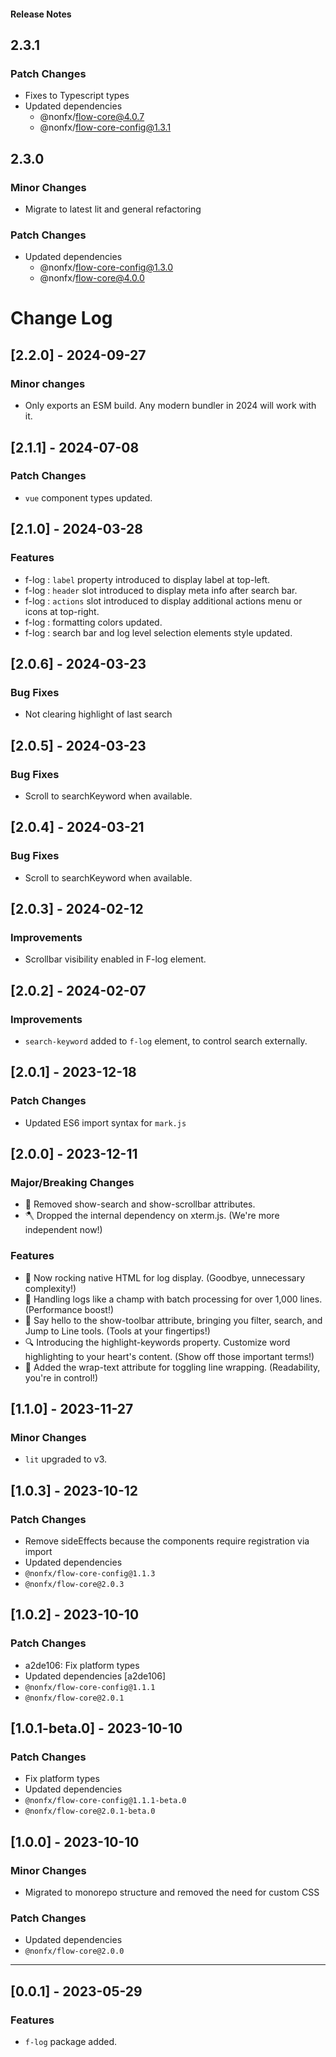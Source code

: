 <h4 className="margin-btm-8">Release Notes</h4>

## 2.3.1

### Patch Changes

- Fixes to Typescript types
- Updated dependencies
  - @nonfx/flow-core@4.0.7
  - @nonfx/flow-core-config@1.3.1

## 2.3.0

### Minor Changes

- Migrate to latest lit and general refactoring

### Patch Changes

- Updated dependencies
  - @nonfx/flow-core-config@1.3.0
  - @nonfx/flow-core@4.0.0

# Change Log

## [2.2.0] - 2024-09-27

### Minor changes

- Only exports an ESM build. Any modern bundler in 2024 will work with it.

## [2.1.1] - 2024-07-08

### Patch Changes

- `vue` component types updated.

## [2.1.0] - 2024-03-28

### Features

- f-log : `label` property introduced to display label at top-left.
- f-log : `header` slot introduced to display meta info after search bar.
- f-log : `actions` slot introduced to display additional actions menu or icons at top-right.
- f-log : formatting colors updated.
- f-log : search bar and log level selection elements style updated.

## [2.0.6] - 2024-03-23

### Bug Fixes

- Not clearing highlight of last search

## [2.0.5] - 2024-03-23

### Bug Fixes

- Scroll to searchKeyword when available.

## [2.0.4] - 2024-03-21

### Bug Fixes

- Scroll to searchKeyword when available.

## [2.0.3] - 2024-02-12

### Improvements

- Scrollbar visibility enabled in F-log element.

## [2.0.2] - 2024-02-07

### Improvements

- `search-keyword` added to `f-log` element, to control search externally.

## [2.0.1] - 2023-12-18

### Patch Changes

- Updated ES6 import syntax for `mark.js`

## [2.0.0] - 2023-12-11

### Major/Breaking Changes

- 🚫 Removed show-search and show-scrollbar attributes.
- 🪓 Dropped the internal dependency on xterm.js. (We're more independent now!)

### Features

- 🎨 Now rocking native HTML for log display. (Goodbye, unnecessary complexity!)
- 🚀 Handling logs like a champ with batch processing for over 1,000 lines. (Performance boost!)
- 🧰 Say hello to the show-toolbar attribute, bringing you filter, search, and Jump to Line tools. (Tools at your fingertips!)
- 🔍 Introducing the highlight-keywords property. Customize word highlighting to your heart's content. (Show off those important terms!)
- 🔄 Added the wrap-text attribute for toggling line wrapping. (Readability, you're in control!)

## [1.1.0] - 2023-11-27

### Minor Changes

- `lit` upgraded to v3.

## [1.0.3] - 2023-10-12

### Patch Changes

- Remove sideEffects because the components require registration via import
- Updated dependencies
- `@nonfx/flow-core-config@1.1.3`
- `@nonfx/flow-core@2.0.3`

## [1.0.2] - 2023-10-10

### Patch Changes

- a2de106: Fix platform types
- Updated dependencies [a2de106]
- `@nonfx/flow-core-config@1.1.1`
- `@nonfx/flow-core@2.0.1`

## [1.0.1-beta.0] - 2023-10-10

### Patch Changes

- Fix platform types
- Updated dependencies
- `@nonfx/flow-core-config@1.1.1-beta.0`
- `@nonfx/flow-core@2.0.1-beta.0`

## [1.0.0] - 2023-10-10

### Minor Changes

- Migrated to monorepo structure and removed the need for custom CSS

### Patch Changes

- Updated dependencies
- `@nonfx/flow-core@2.0.0`
<hr className="margin-btm-32" />

## [0.0.1] - 2023-05-29

### Features

- `f-log` package added.
